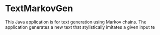 # TextMarkovGen
This Java application is for text generation using Markov chains. The application generates a new text that stylistically imitates a given input te